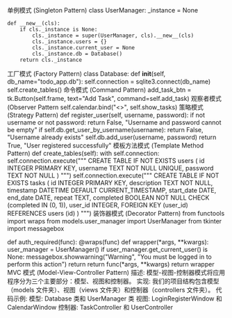 单例模式 (Singleton Pattern)
class UserManager:
    _instance = None

    def __new__(cls):
        if cls._instance is None:
            cls._instance = super(UserManager, cls).__new__(cls)
            cls._instance.users = {}
            cls._instance.current_user = None
            cls._instance.db = Database()
        return cls._instance
工厂模式 (Factory Pattern)
class Database:
    def __init__(self, db_name="todo_app.db"):
        self.connection = sqlite3.connect(db_name)
        self.create_tables()
命令模式 (Command Pattern)
add_task_btn = tk.Button(self.frame, text="Add Task", command=self.add_task)
观察者模式 (Observer Pattern
self.calendar.bind("<<CalendarSelected>>", self.show_tasks)
策略模式 (Strategy Pattern)
def register_user(self, username, password):
    if not username or not password:
        return False, "Username and password cannot be empty"
    if self.db.get_user_by_username(username):
        return False, "Username already exists"
    self.db.add_user(username, password)
    return True, "User registered successfully"
模板方法模式 (Template Method Pattern)
def create_tables(self):
    with self.connection:
        self.connection.execute("""
            CREATE TABLE IF NOT EXISTS users (
                id INTEGER PRIMARY KEY,
                username TEXT NOT NULL UNIQUE,
                password TEXT NOT NULL
            )
        """)
        self.connection.execute("""
            CREATE TABLE IF NOT EXISTS tasks (
                id INTEGER PRIMARY KEY,
                description TEXT NOT NULL,
                timestamp DATETIME DEFAULT CURRENT_TIMESTAMP,
                start_date DATE,
                end_date DATE,
                repeat TEXT,
                completed BOOLEAN NOT NULL CHECK (completed IN (0, 1)),
                user_id INTEGER,
                FOREIGN KEY (user_id) REFERENCES users (id)
            )
        """)
    装饰器模式 (Decorator Pattern)
    from functools import wraps
from models.user_manager import UserManager
from tkinter import messagebox

def auth_required(func):
    @wraps(func)
    def wrapper(*args, **kwargs):
        user_manager = UserManager()
        if user_manager.get_current_user() is None:
            messagebox.showwarning("Warning", "You must be logged in to perform this action")
            return
        return func(*args, **kwargs)
    return wrapper
MVC 模式 (Model-View-Controller Pattern)
描述: 模型-视图-控制器模式将应用程序分为三个主要部分：模型、视图和控制器。
实现: 我们的项目结构包含模型（models 文件夹）、视图（views 文件夹）和控制器（controllers 文件夹）。
代码示例:
模型: Database 类和 UserManager 类
视图: LoginRegisterWindow 和 CalendarWindow
控制器: TaskController 和 UserController
